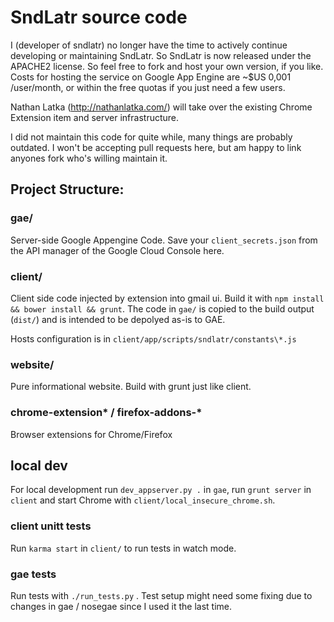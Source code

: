 # SndLatr source code

I (developer of sndlatr) no longer have the time to actively continue developing or maintaining SndLatr.
So SndLatr is now released under the APACHE2 license. So feel free to fork and host your own version, if you like.
Costs for hosting the service on Google App Engine are ~$US 0,001 /user/month,
or within the free quotas if you just need a few users.

Nathan Latka (http://nathanlatka.com/) will take over the existing Chrome Extension item and server infrastructure.

I did not maintain this code for quite while, many things are probably outdated.
I won't be accepting pull requests here, but am happy to link anyones fork who's willing maintain it.


## Project Structure:

### gae/
Server-side Google Appengine Code.
Save your `client_secrets.json` from the API manager of the Google Cloud Console
here.

### client/
Client side code injected by extension into gmail ui.  Build it with `npm install &&
bower install && grunt`. The code in `gae/` is copied to the build output
(`dist/`) and is intended to be depolyed as-is to GAE.

Hosts configuration is in `client/app/scripts/sndlatr/constants\*.js`

### website/
Pure informational website. Build with grunt just like client.

### chrome-extension\* / firefox-addons-\*
Browser extensions for Chrome/Firefox

## local dev
For local development run `dev_appserver.py .` in `gae`, run `grunt server` in
`client` and start Chrome with `client/local_insecure_chrome.sh`.

### client unitt tests
Run `karma start` in `client/` to run tests in watch mode.

### gae tests
Run tests with `./run_tests.py` .
Test setup might need some fixing due to changes in gae / nosegae since I used
it the last time.
